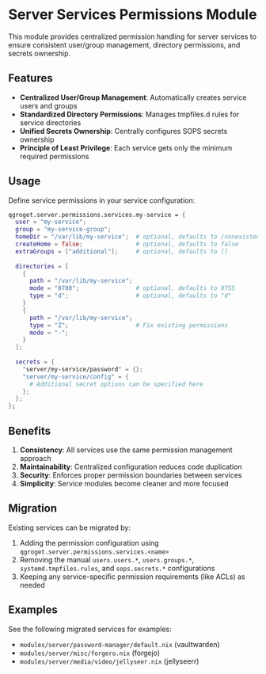# Server Services Permissions Module

This module provides centralized permission handling for server services to ensure consistent user/group management, directory permissions, and secrets ownership.

## Features

- **Centralized User/Group Management**: Automatically creates service users and groups
- **Standardized Directory Permissions**: Manages tmpfiles.d rules for service directories  
- **Unified Secrets Ownership**: Centrally configures SOPS secrets ownership
- **Principle of Least Privilege**: Each service gets only the minimum required permissions

## Usage

Define service permissions in your service configuration:

```nix
qgroget.server.permissions.services.my-service = {
  user = "my-service";
  group = "my-service-group";
  homeDir = "/var/lib/my-service";  # optional, defaults to /nonexistent
  createHome = false;               # optional, defaults to false
  extraGroups = ["additional"];     # optional, defaults to []
  
  directories = [
    {
      path = "/var/lib/my-service";
      mode = "0700";                # optional, defaults to 0755
      type = "d";                   # optional, defaults to "d"
    }
    {
      path = "/var/lib/my-service";
      type = "Z";                   # Fix existing permissions
      mode = "-";
    }
  ];
  
  secrets = {
    "server/my-service/password" = {};
    "server/my-service/config" = {
      # Additional secret options can be specified here
    };
  };
};
```

## Benefits

1. **Consistency**: All services use the same permission management approach
2. **Maintainability**: Centralized configuration reduces code duplication
3. **Security**: Enforces proper permission boundaries between services
4. **Simplicity**: Service modules become cleaner and more focused

## Migration

Existing services can be migrated by:

1. Adding the permission configuration using `qgroget.server.permissions.services.<name>`
2. Removing the manual `users.users.*`, `users.groups.*`, `systemd.tmpfiles.rules`, and `sops.secrets.*` configurations
3. Keeping any service-specific permission requirements (like ACLs) as needed

## Examples

See the following migrated services for examples:
- `modules/server/password-manager/default.nix` (vaultwarden)
- `modules/server/misc/forgero.nix` (forgejo)
- `modules/server/media/video/jellyseer.nix` (jellyseerr)